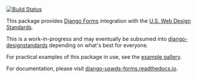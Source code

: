 [![Build Status](https://travis-ci.org/18F/django-uswds-forms.svg?branch=master)](https://travis-ci.org/18F/django-uswds-forms)

This package provides [Django Forms][django-forms] integration with the
[U.S. Web Design Standards][uswds].

This is a work-in-progress and may eventually be subsumed into
[django-designstandards][] depending on what's best for everyone.

For practical examples of this package in use, see the
[example gallery][].

For documentation, please visit [django-uswds-forms.readthedocs.io][].

[django-designstandards]: https://github.com/department-of-veterans-affairs/django-designstandards
[uswds]: https://standards.usa.gov/
[django-uswds-forms.readthedocs.io]: http://django-uswds-forms.readthedocs.io/en/latest/
[django-forms]: https://docs.djangoproject.com/en/1.11/topics/forms/#the-django-form-class
[example gallery]: https://django-uswds-forms.app.cloud.gov
